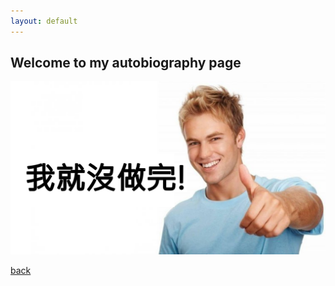 ```yaml
---
layout: default
---
```


## Welcome to my autobiography page
![Branching](https://raw.githubusercontent.com/Eddy-Max-Lee/Eddy-CV-2/master/assets/img/not-yet-image.png)


[back](./)
